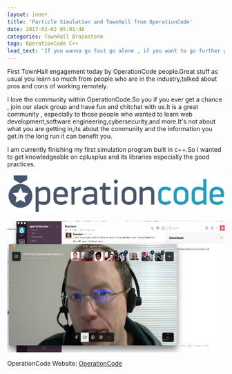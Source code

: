 ```yaml
---
layout: inner
title: 'Particle Simulation and TownHall from OperationCode'
date: 2017-02-02 05:01:48
categories: TownHall Brainstorm
tags: OperationCode C++
lead_text: 'If you wanna go fast go alone , if you want to go further go with a team.'
---
```


First TownHall engagement today by OperationCode people.Great stuff as usual you learn so much from people who are in the industry,talked about pros and cons of working remotely.

I love the community within OperationCode.So you if you ever get a chance , join our slack group and have fun and chitchat with us.It is a great community , especially to those people who wanted to learn web development,software engineering,cybersecurity,and more.It's not about what you are getting in,its about the community and the information you get.In the long run it can benefit you.

I am currently finishing my first simulation program built in c++.So I wanted to get knowledgeable on cplusplus and its libraries especially the good practices.

![OperationCode](assets/images/opcode.png)

![TownHall](assets/images/townhall.png)

OperationCode Website: [OperationCode](https://operationcode.org)
